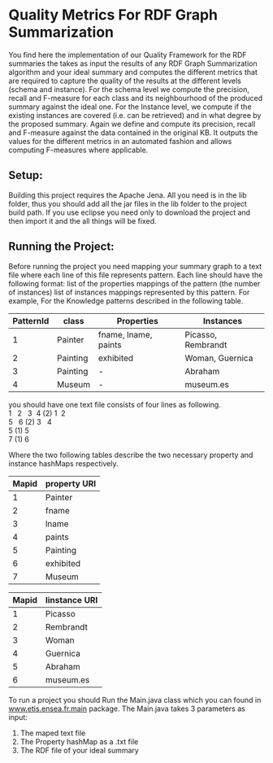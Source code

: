 
# Quality Metrics For RDF Graph Summarization

You find here the  implementation of our Quality Framework for the RDF summaries the  takes as input the results of any RDF Graph Summarization algorithm and your  ideal summary and computes the different metrics that are required to capture the quality of the results at the different levels (schema and instance). For the schema level we compute  the precision, recall and F-measure for each class and its neighbourhood  of the produced summary against the ideal one.
For the Instance level, we  compute if the existing instances are covered (i.e. can be retrieved) and in what degree by the proposed summary. Again we define and compute its precision, recall and F-measure against the data contained in the original KB. It outputs the values for the different metrics in an automated fashion and allows computing F-measures where applicable.

## Setup:
Building this project requires the Apache Jena. All you need is in the lib folder, thus you should add all the jar files in the lib folder to the project build path. If you use  eclipse you need only to download the project and then import it and the all things will be fixed.

## Running the Project:
Before running the project you need mapping your summary graph to a text file where each line of this file represents pattern. Each line should have the following format: 
list of the properties mappings of the pattern  (the number of instances)  list of instances mappings represented by this pattern. 
For example, For the Knowledge patterns described in the following table.

| PatternId | class | Properties  | Instances
| -------- |-------------|-----|-----------
|1 | Painter  | fname, lname, paints | Picasso, Rembrandt
|2 |Painting  | exhibited |Woman, Guernica 
|3| Painting   | - | Abraham 
|4| Museum   | - |museum.es|

you should have one text file consists of four lines as following. <br />
1 &nbsp; 2 &nbsp; 3  &nbsp;4 (2) 1&nbsp;  2 <br />
5 &nbsp; 6 (2) 3 &nbsp; 4 <br />
5  (1) 5 <br />
7  (1) 6 <br />

Where the two following tables describe the two necessary property and instance hashMaps respectively. 

| Mapid | property URI        
| -------- |-------------
1 | Painter  
2 | fname
3| lname
4| paints 
5 |Painting  
6| exhibited 
7| Museum

| Mapid | Iinstance URI        
| -------- |-------------
1 | Picasso  
2 | Rembrandt
3| Woman
4| Guernica 
5 |Abraham  
6| museum.es

To run a project you should Run the Main.java class which you can found in www.etis.ensea.fr.main package. The Main.java takes 3 parameters as input:
1. The maped text file
2. The Property hashMap as a .txt file
3. The RDF file of your ideal summary
 

